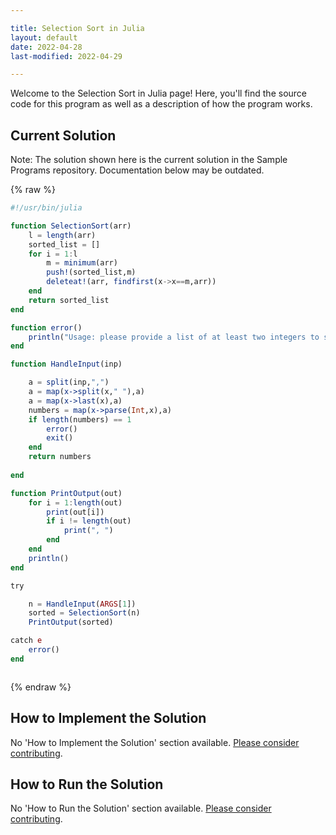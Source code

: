 ```yaml
---

title: Selection Sort in Julia
layout: default
date: 2022-04-28
last-modified: 2022-04-29

---
```


Welcome to the Selection Sort in Julia page! Here, you'll find the source code for this program as well as a description of how the program works.

## Current Solution

Note: The solution shown here is the current solution in the Sample Programs repository. Documentation below may be outdated.

{% raw %}

```Julia
#!/usr/bin/julia

function SelectionSort(arr)
    l = length(arr)
    sorted_list = []
    for i = 1:l
        m = minimum(arr)
        push!(sorted_list,m)
        deleteat!(arr, findfirst(x->x==m,arr))
    end
    return sorted_list
end

function error()
    println("Usage: please provide a list of at least two integers to sort in the format \"1, 2, 3, 4, 5\"")
end

function HandleInput(inp)

    a = split(inp,",")
    a = map(x->split(x," "),a)
    a = map(x->last(x),a)
    numbers = map(x->parse(Int,x),a)
    if length(numbers) == 1
        error()
        exit()
    end
    return numbers
    
end

function PrintOutput(out)
    for i = 1:length(out)
        print(out[i])
        if i != length(out)
            print(", ")
        end
    end
    println()
end

try

    n = HandleInput(ARGS[1])
    sorted = SelectionSort(n)
    PrintOutput(sorted)

catch e
    error()
end



```

{% endraw %}

## How to Implement the Solution

No 'How to Implement the Solution' section available. [Please consider contributing](https://github.com/TheRenegadeCoder/sample-programs-website).

## How to Run the Solution

No 'How to Run the Solution' section available. [Please consider contributing](https://github.com/TheRenegadeCoder/sample-programs-website).
